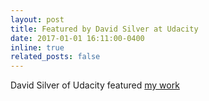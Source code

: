 ```yaml
---
layout: post
title: Featured by David Silver at Udacity
date: 2017-01-01 16:11:00-0400
inline: true
related_posts: false
---
```


David Silver of Udacity featured <a href="https://medium.com/self-driving-cars/udacity-students-on-computer-vision-neural-networks-and-careers-f6297d9cb15f">my work</a>